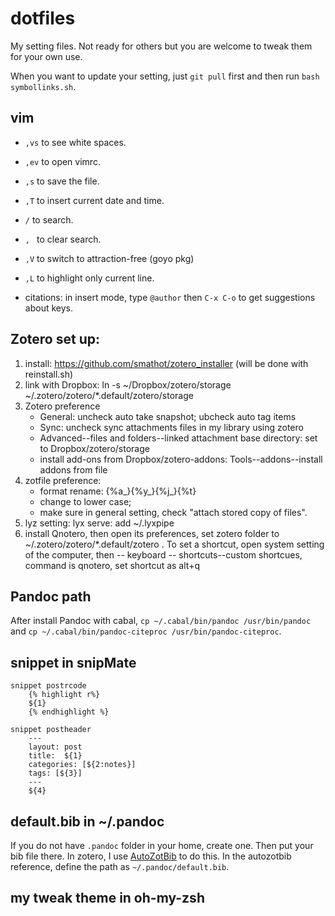 dotfiles
========
My setting files. Not ready for others but you are welcome to tweak them for your own use.

When you want to update your setting, just `git pull` first and then run `bash symbollinks.sh`.

## vim
- `,vs` to see white spaces.
- `,ev`  to open vimrc.
- `,s` to save the file.
- `,T` to insert current date and time.
- `/` to search.
- `, `  to clear search.
- `,V` to switch to attraction-free (goyo pkg)
- `,L` to highlight only current line.

- citations: in insert mode, type `@author` then `C-x C-o` to get suggestions about keys.

## Zotero set up: 

1. install: https://github.com/smathot/zotero_installer (will be done with reinstall.sh)
2. link with Dropbox:   ln -s ~/Dropbox/zotero/storage ~/.zotero/zotero/*.default/zotero/storage
3. Zotero preference
	- General: uncheck auto take snapshot; ubcheck auto tag items  
	- Sync: uncheck sync attachments files in my library using zotero  
	- Advanced--files and folders--linked attachment base directory: set to Dropbox/zotero/storage
	- install add-ons from Dropbox/zotero-addons: Tools--addons--install addons from file
4. zotfile preference:
	- format rename: {%a_}{%y_}{%j_}{%t}  
	- change to lower case;
	- make sure in general setting, check "attach stored copy of files".
5. lyz setting: lyx serve: add ~/.lyxpipe  
6. install Qnotero, then open its preferences, set zotero folder to ~/.zotero/zotero/*.default/zotero . To set a shortcut, open system setting of the computer, then -- keyboard -- shortcuts--custom shortcues, command is qnotero, set shortcut as alt+q

## Pandoc path
After install Pandoc with cabal, `cp ~/.cabal/bin/pandoc /usr/bin/pandoc` and `cp ~/.cabal/bin/pandoc-citeproc /usr/bin/pandoc-citeproc`.

## snippet in snipMate

	snippet postrcode
		{% highlight r%}
		${1}
		{% endhighlight %}

	snippet postheader
		---
		layout: post
		title:  ${1}
		categories: [${2:notes}]
		tags: [${3}]
		---
		${4}

## default.bib in ~/.pandoc
If you do not have `.pandoc` folder in your home, create one. Then put your bib file there. In zotero, I use [AutoZotBib](http://www.rtwilson.com/academic/autozotbib) to do this. In the autozotbib reference, define the path as `~/.pandoc/default.bib`.

## my tweak theme in oh-my-zsh


